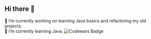 ## Hi there 👋

🔭 I’m currently working on learning Java basics and refactoring my old projects.</br>
🌱 I’m currently learning Java.
![Codewars Badge](https://www.codewars.com/users/Pablo1644/badges/large?theme=light)

